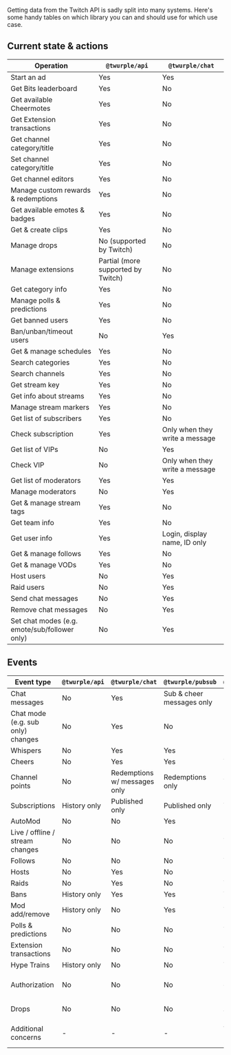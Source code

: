 Getting data from the Twitch API is sadly split into many systems. Here's some handy tables on which library you can and should use for which use case.

## Current state & actions

| Operation                                     | `@twurple/api`                     | `@twurple/chat`                |
| --------------------------------------------- | ---------------------------------- | ------------------------------ |
| Start an ad                                   | Yes                                | Yes                            |
| Get Bits leaderboard                          | Yes                                | No                             |
| Get available Cheermotes                      | Yes                                | No                             |
| Get Extension transactions                    | Yes                                | No                             |
| Get channel category/title                    | Yes                                | No                             |
| Set channel category/title                    | Yes                                | No                             |
| Get channel editors                           | Yes                                | No                             |
| Manage custom rewards & redemptions           | Yes                                | No                             |
| Get available emotes & badges                 | Yes                                | No                             |
| Get & create clips                            | Yes                                | No                             |
| Manage drops                                  | No (supported by Twitch)           | No                             |
| Manage extensions                             | Partial (more supported by Twitch) | No                             |
| Get category info                             | Yes                                | No                             |
| Manage polls & predictions                    | Yes                                | No                             |
| Get banned users                              | Yes                                | No                             |
| Ban/unban/timeout users                       | No                                 | Yes                            |
| Get & manage schedules                        | Yes                                | No                             |
| Search categories                             | Yes                                | No                             |
| Search channels                               | Yes                                | No                             |
| Get stream key                                | Yes                                | No                             |
| Get info about streams                        | Yes                                | No                             |
| Manage stream markers                         | Yes                                | No                             |
| Get list of subscribers                       | Yes                                | No                             |
| Check subscription                            | Yes                                | Only when they write a message |
| Get list of VIPs                              | No                                 | Yes                            |
| Check VIP                                     | No                                 | Only when they write a message |
| Get list of moderators                        | Yes                                | Yes                            |
| Manage moderators                             | No                                 | Yes                            |
| Get & manage stream tags                      | Yes                                | No                             |
| Get team info                                 | Yes                                | No                             |
| Get user info                                 | Yes                                | Login, display name, ID only   |
| Get & manage follows                          | Yes                                | No                             |
| Get & manage VODs                             | Yes                                | No                             |
| Host users                                    | No                                 | Yes                            |
| Raid users                                    | No                                 | Yes                            |
| Send chat messages                            | No                                 | Yes                            |
| Remove chat messages                          | No                                 | Yes                            |
| Set chat modes (e.g. emote/sub/follower only) | No                                 | Yes                            |

## Events

| Event type                        | `@twurple/api` | `@twurple/chat`              | `@twurple/pubsub`         | `@twurple/eventsub`                            |
| --------------------------------- | -------------- | ---------------------------- | ------------------------- | ---------------------------------------------- |
| Chat messages                     | No             | Yes                          | Sub & cheer messages only | Sub & cheer messages only                      |
| Chat mode (e.g. sub only) changes | No             | Yes                          | No                        | No                                             |
| Whispers                          | No             | Yes                          | Yes                       | No                                             |
| Cheers                            | No             | Yes                          | Yes                       | Yes                                            |
| Channel points                    | No             | Redemptions w/ messages only | Redemptions only          | Yes                                            |
| Subscriptions                     | History only   | Published only               | Published only            | Yes                                            |
| AutoMod                           | No             | No                           | Yes                       | No                                             |
| Live / offline / stream changes   | No             | No                           | No                        | Yes                                            |
| Follows                           | No             | No                           | No                        | Yes                                            |
| Hosts                             | No             | Yes                          | No                        | No                                             |
| Raids                             | No             | Yes                          | No                        | Yes                                            |
| Bans                              | History only   | Yes                          | Yes                       | Yes                                            |
| Mod add/remove                    | History only   | No                           | Yes                       | Yes                                            |
| Polls & predictions               | No             | No                           | No                        | Yes                                            |
| Extension transactions            | No             | No                           | No                        | Yes                                            |
| Hype Trains                       | History only   | No                           | No                        | Yes                                            |
| Authorization                     | No             | No                           | No                        | Partial (WIP, more events supported by Twitch) |
| Drops                             | No             | No                           | No                        | No (supported by Twitch)                       |
| Additional concerns               | -              | -                            | -                         | As of now, must have a public server           | 
